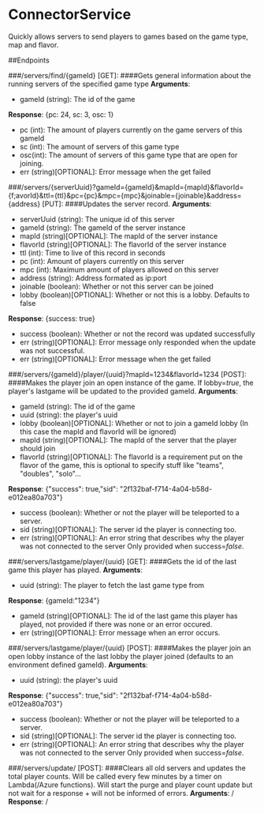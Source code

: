 # ConnectorService
Quickly allows servers to send players to games based on the game type, map and flavor.

##Endpoints

###/servers/find/{gameId} [GET]:
####Gets general information about the running servers of the specified game type
**Arguments**:
- gameId (string): The id of the game

**Response**: {pc: 24, sc: 3, osc: 1}
- pc (int): The amount of players currently on the game servers of this gameId
- sc (int): The amount of servers of this game type
- osc(int): The amount of servers of this game type that are open for joining.
- err (string)[OPTIONAL]: Error message when the get failed

###/servers/{serverUuid}?gameId={gameId}&mapId={mapId}&flavorId={f;avorId}&ttl={ttl}&pc={pc}&mpc={mpc}&joinable={joinable}&address={address} [PUT]:
####Updates the server record.
**Arguments**:
- serverUuid (string): The unique id of this server
- gameId (string): The gameId of the server instance
- mapId (string)[OPTIONAL]: The mapId of the server instance
- flavorId (string)[OPTIONAL]: The flavorId of the server instance
- ttl (int): Time to live of this record in seconds
- pc (int): Amount of players currently on this server
- mpc (int): Maximum amount of players allowed on this server
- address (string): Address formated as ip:port
- joinable (boolean): Whether or not this server can be joined
- lobby (boolean)[OPTIONAL]: Whether or not this is a lobby. Defaults to false

**Response**: {success: true}
- success (boolean): Whether or not the record was updated successfully 
- err (string)[OPTIONAL]: Error message only responded when the update was not successful.
- err (string)[OPTIONAL]: Error message when the get failed

###/servers/{gameId}/player/{uuid}?mapId=1234&flavorId=1234 [POST]:
####Makes the player join an open instance of the game.
If lobby=*true*, the player's lastgame will be updated to the provided gameId.
**Arguments**:
- gameId (string): The id of the game
- uuid (string): the player's uuid
- lobby (boolean)[OPTIONAL]: Whether or not to join a gameId lobby (In this case the mapId and flavorId will be ignored)
- mapId (string)[OPTIONAL]: The mapId of the server that the player should join
- flavorId (string)[OPTIONAL]: The flavorId is a requirement put on the flavor of the game, this is optional to specify stuff like "teams", "doubles", "solo"...

**Response**: {"success": true,"sid": "2f132baf-f714-4a04-b58d-e012ea80a703"}
- success (boolean): Whether or not the player will be teleported to a server.
- sid (string)[OPTIONAL]: The server id the player is connecting too.
- err (string)[OPTIONAL]: An error string that describes why the player was not connected to the server Only provided when success=*false*.

###/servers/lastgame/player/{uuid} [GET]:
####Gets the id of the last game this player has played.
**Arguments**:
- uuid (string): The player to fetch the last game type from

**Response**: {gameId:"1234"}
- gameId (string)[OPTIONAL]: The id of the last game this player has played, not provided if there was none or an error occured.
- err (string)[OPTIONAL]: Error message when an error occurs.

###/servers/lastgame/player/{uuid} [POST]:
####Makes the player join an open lobby instance of the last lobby the player joined (defaults to an environment defined gameId).
**Arguments**:
- uuid (string): the player's uuid

**Response**: {"success": true,"sid": "2f132baf-f714-4a04-b58d-e012ea80a703"}
- success (boolean): Whether or not the player will be teleported to a server.
- sid (string)[OPTIONAL]: The server id the player is connecting too.
- err (string)[OPTIONAL]: An error string that describes why the player was not connected to the server Only provided when success=*false*.

###/servers/update/ [POST]:
####Clears all old servers and updates the total player counts.
Will be called every few minutes by a timer on Lambda(/Azure functions). 
Will start the purge and player count update but not wait for a response + will not be informed of errors.
**Arguments**:
/
**Response**:
/
